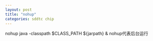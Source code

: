 ```yaml
---
layout: post
title: "nohup"
categories: sddtc chip
---
```


nohup java -classpath $CLASS_PATH ${jarpath} &
nohup代表后台运行

